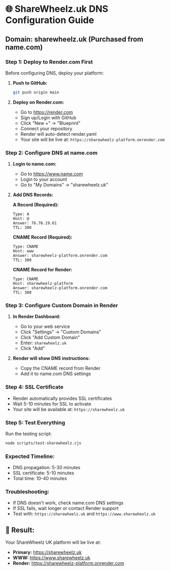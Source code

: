 # 🌐 ShareWheelz.uk DNS Configuration Guide

## Domain: sharewheelz.uk (Purchased from name.com)

### Step 1: Deploy to Render.com First
Before configuring DNS, deploy your platform:

1. **Push to GitHub:**
   ```bash
   git push origin main
   ```

2. **Deploy on Render.com:**
   - Go to https://render.com
   - Sign up/Login with GitHub
   - Click "New +" → "Blueprint"
   - Connect your repository
   - Render will auto-detect render.yaml
   - Your site will be live at: `https://sharewheelz-platform.onrender.com`

### Step 2: Configure DNS at name.com

1. **Login to name.com:**
   - Go to https://www.name.com
   - Login to your account
   - Go to "My Domains" → "sharewheelz.uk"

2. **Add DNS Records:**
   
   **A Record (Required):**
   ```
   Type: A
   Host: @
   Answer: 76.76.19.61
   TTL: 300
   ```
   
   **CNAME Record (Required):**
   ```
   Type: CNAME
   Host: www
   Answer: sharewheelz-platform.onrender.com
   TTL: 300
   ```
   
   **CNAME Record for Render:**
   ```
   Type: CNAME
   Host: sharewheelz-platform
   Answer: sharewheelz-platform.onrender.com
   TTL: 300
   ```

### Step 3: Configure Custom Domain in Render

1. **In Render Dashboard:**
   - Go to your web service
   - Click "Settings" → "Custom Domains"
   - Click "Add Custom Domain"
   - Enter: `sharewheelz.uk`
   - Click "Add"

2. **Render will show DNS instructions:**
   - Copy the CNAME record from Render
   - Add it to name.com DNS settings

### Step 4: SSL Certificate
- Render automatically provides SSL certificates
- Wait 5-10 minutes for SSL to activate
- Your site will be available at: `https://sharewheelz.uk`

### Step 5: Test Everything

Run the testing script:
```bash
node scripts/test-sharewheelz.cjs
```

### Expected Timeline:
- DNS propagation: 5-30 minutes
- SSL certificate: 5-10 minutes
- Total time: 10-40 minutes

### Troubleshooting:
- If DNS doesn't work, check name.com DNS settings
- If SSL fails, wait longer or contact Render support
- Test with: `https://sharewheelz.uk` and `https://www.sharewheelz.uk`

## 🎉 Result:
Your ShareWheelz UK platform will be live at:
- **Primary:** https://sharewheelz.uk
- **WWW:** https://www.sharewheelz.uk
- **Render:** https://sharewheelz-platform.onrender.com
